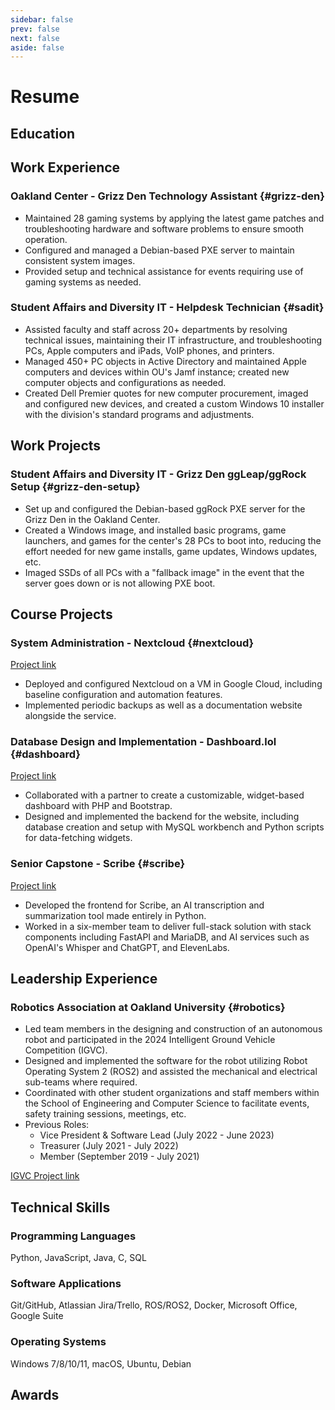```yaml
---
sidebar: false
prev: false
next: false
aside: false
---
```


# Resume

<!-- ## Career Summary

Recent computer science graduate with hands-on experience in IT, robotics, and software.  Proficient in utilizing troubleshooting and problem-solving skills to remedy technical issues.  Effective written and oral communication skills with strong team-playing abilities.  Self-motivated and willing to learn and adapt to new technologies. -->

## Education
<p>
    <SplitText left='**Bachelor of Science in Computer Science**' right='April 2024' />
    <SplitText left='Oakland University, Rochester, MI' right='GPA 3.14' />
</p>

## Work Experience

### Oakland Center - Grizz Den Technology Assistant {#grizz-den}
<p><SplitText left='Oakland University, Rochester, MI' right='September 2023 - May 2024' /></p>

- Maintained 28 gaming systems by applying the latest game patches and troubleshooting hardware and software problems to ensure smooth operation.
- Configured and managed a Debian-based PXE server to maintain consistent system images.
- Provided setup and technical assistance for events requiring use of gaming systems as needed.


### Student Affairs and Diversity IT - Helpdesk Technician {#sadit}
<p><SplitText left='Oakland University, Rochester, MI' right='August 2021 - September 2023' /></p>

- Assisted faculty and staff across 20+ departments by resolving technical issues, maintaining their IT infrastructure, and troubleshooting PCs, Apple computers and iPads, VoIP phones, and printers.
- Managed 450+ PC objects in Active Directory and maintained Apple computers and devices within OU's Jamf instance; created new computer objects and configurations as needed.
- Created Dell Premier quotes for new computer procurement, imaged and configured new devices, and created a custom Windows 10 installer with the division's standard programs and adjustments.

## Work Projects

### Student Affairs and Diversity IT - Grizz Den ggLeap/ggRock Setup {#grizz-den-setup}
<p><SplitText left='Oakland University, Rochester, MI' right='June 2023 - August 2023' /></p>

- Set up and configured the Debian-based ggRock PXE server for the Grizz Den in the Oakland Center.
- Created a Windows image, and installed basic programs, game launchers, and games for the center's 28 PCs to boot into, reducing the effort needed for new game installs, game updates, Windows updates, etc.
- Imaged SSDs of all PCs with a "fallback image" in the event that the server goes down or is not allowing PXE boot.

## Course Projects

### System Administration - Nextcloud {#nextcloud}
[Project link](projects/nextcloud.md)

- Deployed and configured Nextcloud on a VM in Google Cloud, including baseline configuration and automation features.
- Implemented periodic backups as well as a documentation website alongside the service.

### Database Design and Implementation - Dashboard.lol {#dashboard}
[Project link](projects/dashboard.lol.md)

- Collaborated with a partner to create a customizable, widget-based dashboard with PHP and Bootstrap.
- Designed and implemented the backend for the website, including database creation and setup with MySQL workbench and Python scripts for data-fetching widgets.

### Senior Capstone - Scribe {#scribe}
[Project link](projects/scribe.md)

- Developed the frontend for Scribe, an AI transcription and summarization tool made entirely in Python.
- Worked in a six-member team to deliver full-stack solution with stack components including FastAPI and MariaDB, and AI services such as OpenAI's Whisper and ChatGPT, and ElevenLabs.

## Leadership Experience

### Robotics Association at Oakland University {#robotics}
<p><SplitText left='**President & Software Lead**' right='September 2019 - July 2024' /></p>

- Led team members in the designing and construction of an autonomous robot and participated in the 2024 Intelligent Ground Vehicle Competition (IGVC).
- Designed and implemented the software for the robot utilizing Robot Operating System 2 (ROS2) and assisted the mechanical and electrical sub-teams where required.
- Coordinated with other student organizations and staff members within the School of Engineering and Computer Science to facilitate events, safety training sessions, meetings, etc.  
- Previous Roles:
    - Vice President & Software Lead (July 2022 - June 2023)
    - Treasurer (July 2021 - July 2022)
    - Member (September 2019 - July 2021)

[IGVC Project link](projects/igvc.md)

## Technical Skills

### Programming Languages
Python, JavaScript, Java, C, SQL

### Software Applications
Git/GitHub, Atlassian Jira/Trello, ROS/ROS2, Docker, Microsoft Office, Google Suite

### Operating Systems
Windows 7/8/10/11, macOS, Ubuntu, Debian

## Awards

<p><SplitText left='**Eagle Scout**' right='March 2019' /></p>